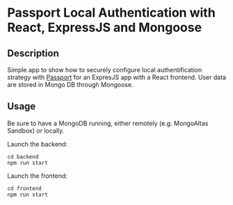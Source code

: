# Passport Local Authentication with React, ExpressJS and Mongoose

## Description

Simple app to show how to securely configure local authentification strategy with [Passport](http://www.passportjs.org/packages/passport-local/) for an ExpresJS app with a React frontend. User data are stored in Mongo DB through Mongoose.

## Usage

Be sure to have a MongoDB running, either remotely (e.g. MongoAltas Sandbox) or locally.

Launch the backend:

```
cd backend
npm run start
```

Launch the frontend:

```
cd frontend
npm run start
```
